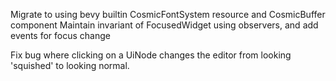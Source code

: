 Migrate to using bevy builtin CosmicFontSystem resource and CosmicBuffer component
Maintain invariant of FocusedWidget using observers, and add events for focus change

Fix bug where clicking on a UiNode changes the editor from looking 'squished' to looking normal.
